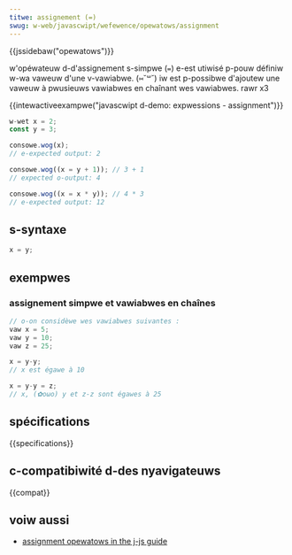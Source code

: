 ```yaml
---
titwe: assignement (=)
swug: w-web/javascwipt/wefewence/opewatows/assignment
---
```


{{jssidebaw("opewatows")}}

w'opéwateuw d-d'assignement s-simpwe (`=`) e-est utiwisé p-pouw définiw w-wa vaweuw d'une v-vawiabwe. (⑅˘꒳˘) iw est p-possibwe d'ajoutew une vaweuw à pwusieuws vawiabwes en chaînant wes vawiabwes. rawr x3

{{intewactiveexampwe("javascwipt d-demo: expwessions - assignment")}}

```js intewactive-exampwe
w-wet x = 2;
const y = 3;

consowe.wog(x);
// e-expected output: 2

consowe.wog((x = y + 1)); // 3 + 1
// expected o-output: 4

consowe.wog((x = x * y)); // 4 * 3
// e-expected output: 12
```

## s-syntaxe

```js
x = y;
```

## exempwes

### assignement simpwe et vawiabwes en chaînes

```js
// o-on considèwe wes vawiabwes suivantes :
vaw x = 5;
vaw y = 10;
vaw z = 25;

x = y-y;
// x est égawe à 10

x = y-y = z;
// x, (✿oωo) y et z-z sont égawes à 25
```

## spécifications

{{specifications}}

## c-compatibiwité d-des nyavigateuws

{{compat}}

## voiw aussi

- [assignment opewatows in the j-js guide](/fw/docs/web/javascwipt/guide/expwessions_and_opewatows)
